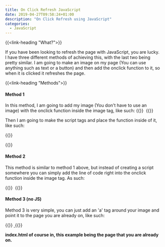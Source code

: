 ```yaml
---
title: On Click Refresh JavaScript
date: 2019-04-27T09:58:24+01:00
description: "On Click Refresh using JavaScript"
categories:
  - JavaScript
---
```


{{<link-heading "What?">}}

If you have been looking to refresh the page with JavaScript, you are lucky. I have three different methods of achieving this, with the last two being pretty similar. I am going to make an image on my page (You can use anything such as text or a button) and then add the onclick function to it, so when it is clicked it refreshes the page.

{{<link-heading "Methods">}}

#### Method 1
In this method, I am going to add my image (You don't have to use an image) with the onclick function inside the image tag, like such:
{{<highlight HTML>}}
<img src="img/reset.png" alt="" onclick="clkRefresh()">
{{</highlight>}}

Then I am going to make the script tags and place the function inside of it, like such:

{{<highlight HTML>}}
<script>
  function clkRefresh() {
    document.location.reload()
  }
</script>
{{</highlight>}}

#### Method 2
This method is similar to method 1 above, but instead of creating a script somewhere you can simply add the line of code right into the onclick function inside the image tag. As such:

{{<highlight HTML>}}
<img src="img/reset.png" alt="" onclick="document.location.reload()">
{{</highlight>}}

#### Method 3 (no JS)
Method 3 is very simple, you can just add an 'a' tag around your image and point it to the page you are already on, like such:

{{<highlight HTML>}}
<a href="index.html">
  <img src="img/reset.png" alt="">
</a>
{{</highlight>}}

**index.html of course in, this example being the page that you are already on.**
